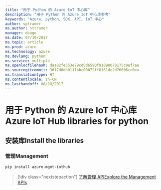 ```yaml
---
title: "用于 Python 的 Azure IoT 中心库"
description: "用于 Python 的 Azure IoT 中心库参考"
keywords: "Azure, python, SDK, API, IoT 中心"
author: sptramer
ms.author: sttramer
manager: douge
ms.date: 07/10/2017
ms.topic: article
ms.prod: azure
ms.technology: azure
ms.devlang: python
ms.service: multiple
ms.openlocfilehash: daa82fe553e79cd8d6590f91898078175c9ef7ae
ms.sourcegitcommit: 3617d0db0111bbc00072ff8161de2d76606ce0ea
ms.translationtype: HT
ms.contentlocale: zh-CN
ms.lasthandoff: 08/18/2017
---
```

# <a name="azure-iot-hub-libraries-for-python"></a><span data-ttu-id="fe526-104">用于 Python 的 Azure IoT 中心库</span><span class="sxs-lookup"><span data-stu-id="fe526-104">Azure IoT Hub libraries for python</span></span>

## <a name="install-the-libraries"></a><span data-ttu-id="fe526-105">安装库</span><span class="sxs-lookup"><span data-stu-id="fe526-105">Install the libraries</span></span>


### <a name="management"></a><span data-ttu-id="fe526-106">管理</span><span class="sxs-lookup"><span data-stu-id="fe526-106">Management</span></span>

```bash
pip install azure-mgmt-iothub
```
> [!div class="nextstepaction"]
> [<span data-ttu-id="fe526-107">了解管理 API</span><span class="sxs-lookup"><span data-stu-id="fe526-107">Explore the Management APIs</span></span>](/python/api/overview/azure/iot/managementlibrary)